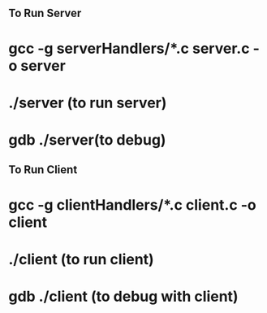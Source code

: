 ## To Run Server
# gcc -g serverHandlers/*.c server.c -o server
# ./server (to run server)
# gdb ./server(to debug)


## To Run Client
# gcc -g clientHandlers/*.c client.c -o client
# ./client (to run client)
# gdb ./client (to debug with client)
